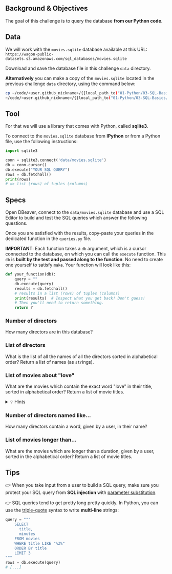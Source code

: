 ## Background & Objectives

The goal of this challenge is to query the database **from our Python code**.

## Data
We will work with the `movies.sqlite` database available at this URL:
`https://wagon-public-datasets.s3.amazonaws.com/sql_databases/movies.sqlite`

Download and save the database file in this challenge `data` directory.

**Alternatively** you can make a copy of the `movies.sqlite` located in the previous challenge `data` directory, using the command below:

```bash
cp ~/code/<user.github_nickname>/{{local_path_to("01-Python/03-SQL-Basics/03-Interacting-with-db")}}/data/movies.sqlite \
~/code/<user.github_nickname>/{{local_path_to("01-Python/03-SQL-Basics/04-Interacting-With-Code")}}/data/movies.sqlite
```

## Tool

For that we will use a library that comes with Python, called **sqlite3**.

To connect to the `movies.sqlite` database from **IPython** or from a Python file, use the following instructions:

```python
import sqlite3

conn = sqlite3.connect('data/movies.sqlite')
db = conn.cursor()
db.execute("YOUR SQL QUERY")
rows = db.fetchall()
print(rows)
# => list (rows) of tuples (columns)
```

## Specs

Open DBeaver, connect to the `data/movies.sqlite` database and use a SQL Editor to build and test the SQL queries which answer the following questions.

Once you are satisfied with the results, copy-paste your queries in the dedicated function in the `queries.py` file.

**IMPORTANT**: Each function takes a `db` argument, which is a cursor connected to the database, on which you can call the `execute` function. This `db` is **built by the test and passed along to the function**. No need to create one yourself to satisfy `make`. Your function will look like this:

```python
def your_function(db):
    query = ""
    db.execute(query)
    results = db.fetchall()
    # results in a list (rows) of tuples (columns)
    print(results)  # Inspect what you get back! Don't guess!
    # Then you'll need to return something.
    return ?
```

### Number of directors

How many directors are in this database?

### List of directors

What is the list of all the names of all the directors sorted in alphabetical order? Return a list of names (as `str`ings).

### List of movies about "love"

What are the movies which contain the exact word "love" in their title, sorted in alphabetical order? Return a list of movie titles.

<details>
  <summary markdown='span'>💡 Hints</summary>

There are so many ways to include the word "love" in a movie title... How would you do to catch them all?
1. screen all the movies title column
2. 👀 `tests/test_movie_queries`

</details>

### Number of directors named like...

How many directors contain a word, given by a user, in their name?

### List of movies longer than...

What are the movies which are longer than a duration, given by a user, sorted in the alphabetical order? Return a list of movie titles.

## Tips

👉 When you take input from a user to build a SQL query, make sure you protect your SQL query from **SQL injection** with [parameter substitution](https://docs.python.org/3.7/library/sqlite3.html).

👉 SQL queries tend to get pretty long pretty quickly. In Python, you can use the [triple-quote](https://docs.python.org/3.2/tutorial/introduction.html#strings) syntax to write **multi-line** strings:

```python
query = """
    SELECT
      title,
      minutes
    FROM movies
    WHERE title LIKE "%Z%"
    ORDER BY title
    LIMIT 3
"""
rows = db.execute(query)
# [...]
```
